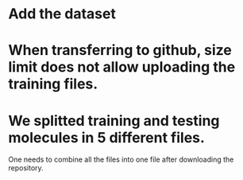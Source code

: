 # Add the dataset 
# When transferring to github, size limit does not allow uploading the training files. 
# We splitted training and testing molecules in 5 different files. 
One needs to combine all the files into one file after downloading the repository. 
